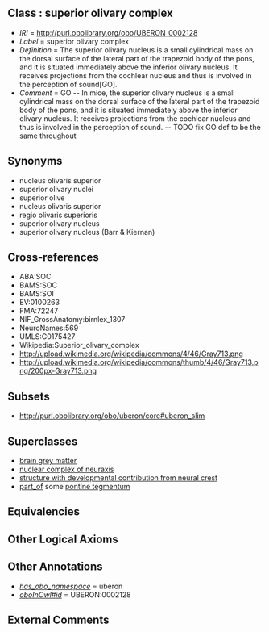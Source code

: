 
## Class : superior olivary complex

 * *IRI* = http://purl.obolibrary.org/obo/UBERON_0002128
 * *Label* = superior olivary complex
 * *Definition* = The superior olivary nucleus is a small cylindrical mass on the dorsal surface of the lateral part of the trapezoid body of the pons, and it is situated immediately above the inferior olivary nucleus. It receives projections from the cochlear nucleus and thus is involved in the perception of sound[GO].
 * *Comment* = GO -- In mice, the superior olivary nucleus is a small cylindrical mass on the dorsal surface of the lateral part of the trapezoid body of the pons, and it is situated immediately above the inferior olivary nucleus. It receives projections from the cochlear nucleus and thus is involved in the perception of sound. -- TODO fix GO def to be the same throughout

## Synonyms

 * nucleus olivaris superior
 * superior olivary nuclei
 * superior olive
 * nucleus olivaris superior
 * regio olivaris superioris
 * superior olivary nucleus
 * superior olivary nucleus (Barr & Kiernan)

## Cross-references

 * ABA:SOC
 * BAMS:SOC
 * BAMS:SOl
 * EV:0100263
 * FMA:72247
 * NIF_GrossAnatomy:birnlex_1307
 * NeuroNames:569
 * UMLS:C0175427
 * Wikipedia:Superior_olivary_complex
 * http://upload.wikimedia.org/wikipedia/commons/4/46/Gray713.png
 * http://upload.wikimedia.org/wikipedia/commons/thumb/4/46/Gray713.png/200px-Gray713.png

## Subsets

 * http://purl.obolibrary.org/obo/uberon/core#uberon_slim

## Superclasses

 * [brain grey matter](../../UBERON/28/UBERON_0003528.md)
 * [nuclear complex of neuraxis](../../UBERON/45/UBERON_0007245.md)
 * [structure with developmental contribution from neural crest](../../UBERON/14/UBERON_0010314.md)
 * [part_of](../../BFO/50/BFO_0000050.md) some [pontine tegmentum](../../UBERON/23/UBERON_0003023.md)

## Equivalencies


## Other Logical Axioms


## Other Annotations

 * *[has_obo_namespace](../../ce/oboInOwl#hasOBONamespace.md)* = uberon
 * *[oboInOwl#id](../../id/oboInOwl#id.md)* = UBERON:0002128

## External Comments


